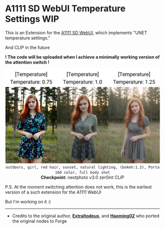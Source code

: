 ﻿# A1111 SD WebUI Temperature Settings **WIP**
This is an Extension for the [A1111 SD WebUI](https://github.com/AUTOMATIC1111/stable-diffusion-webui), which implements "UNET temperature settings."

And CLIP in the future

**! The code will be uploaded when I achieve a minimally working version of the attention switch !**

<p align="center">
<img src="xyz_grid-00011.png"><br>
<code>outdoors, girl, red hair, sunset, natural lighting, (bokeh:1.3), Porta 160 color, full body shot</code><br>
<b>Checkpoint:</b> nextphoto v3.0 zer0int CLIP
</p>
P.S. At the moment switching attention does not work, this is the earliest version of a such extension for the A1111 WebUI

But I'm working on it :)
<hr>

- Credits to the original author, **[Extraltodeus](https://github.com/Extraltodeus)**, and **[Haoming02](https://github.com/Haoming02)** who ported the original nodes to Forge
